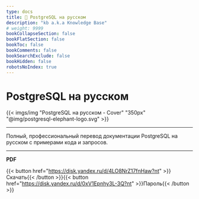 ```yaml
---
type: docs
title: 🔷 PostgreSQL на русском
description: "kb a.k.a Knowledge Base"
# weight: 9999
bookCollapseSection: false
bookFlatSection: false
bookToc: false
bookComments: false
bookSearchExclude: false
bookHidden: false
robotsNoIndex: true
---
```


# PostgreSQL на русском

{{< imgs/img "PostgreSQL на русском - Cover" "350px" "@img/postgresql-elephant-logo.svg" >}}

---

Полный, профессиональный перевод документации PostgreSQL на русском с примерами кода и запросов.

---

**PDF**

{{< button href="https://disk.yandex.ru/d/4LO8NrZ17fnHaw?nt" >}}Скачать{{< /button >}}{{< button href="https://disk.yandex.ru/d/0xV1Epnhy3L-3Q?nt" >}}Пароль{{< /button >}}
